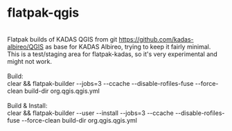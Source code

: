 # flatpak-qgis
<BR>Flatpak builds of KADAS QGIS from git https://github.com/kadas-albireo/QGIS as base for KADAS Albireo, trying to keep it fairly minimal.
<BR>This is a test/staging area for flatpak-kadas, so it's very experimental and might not work.
<BR>
<BR>Build:
<BR>clear && flatpak-builder --jobs=3 --ccache --disable-rofiles-fuse --force-clean build-dir org.qgis.qgis.yml
<BR>
<BR>Build & Install:
<BR>clear && flatpak-builder --user --install --jobs=3 --ccache --disable-rofiles-fuse --force-clean build-dir org.qgis.qgis.yml

